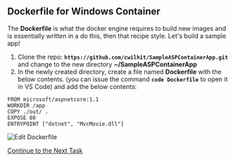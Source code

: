 
## Dockerfile for Windows Container

The **Dockerfile** is what the docker engine requires to build new images and is essentially written in a do this, then that recipe style. Let's build a sample app!

 1. Clone the repo:  **`https://github.com/cwilhit/SampleASPContainerApp.git`** and change to the new directory **~/SampleASPContainerApp**
 2. In the newly created directory, create a file named **Dockerfile** with the below contents. (you can issue the command **`code Dockerfile`** to open it in VS Code) and add the below contents:

``` 
FROM microsoft/aspnetcore:1.1
WORKDIR /app
COPY ./out/ .
EXPOSE 80
ENTRYPOINT ["dotnet", "MvcMovie.dll"]
```

![Edit Dockerfile](https://github.com/Burwood/containers101/blob/azure/containers_lab/images/Azure_vscode_dotnet_dockerfile_posh.png)


[Continue to the Next Task](https://github.com/Burwood/containers101/blob/azure/containers_lab/azure/task_5_win.md)
